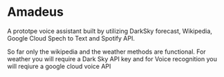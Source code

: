 # Amadeus
A prototpe voice assistant built by utilizing DarkSky forecast, Wikipedia, Google Cloud Spech to Text and Spotify API.

So far only the wikipedia and the weather methods are functional. For weather you will require a Dark Sky API key and for Voice recognition you will reqiure a google cloud voice API
